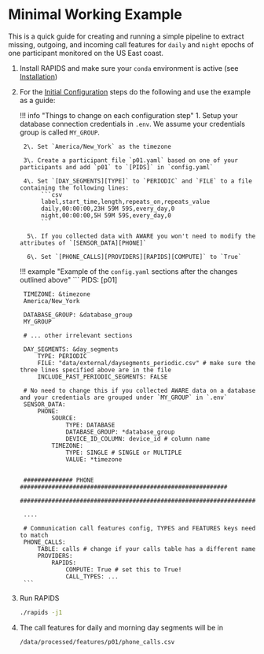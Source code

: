 Minimal Working Example
=======================

This is a quick guide for creating and running a simple pipeline to extract missing, outgoing, and incoming call features for `daily` and `night` epochs of one participant monitored on the US East coast.

1. Install RAPIDS and make sure your `conda` environment is active (see [Installation](/setup/installation))
2. For the [Initial Configuration](/setup/configuration) steps do the following and use the example as a guide:
    
    !!! info "Things to change on each configuration step"
        1\. Setup your database connection credentials in `.env`. We assume your credentials group is called `MY_GROUP`.

        2\. Set `America/New_York` as the timezone

        3\. Create a participant file `p01.yaml` based on one of your participants and add `p01` to `[PIDS]` in `config.yaml`
        
        4\. Set `[DAY_SEGMENTS][TYPE]` to `PERIODIC` and `FILE` to a file containing the following lines:
             ```csv
             label,start_time,length,repeats_on,repeats_value
             daily,00:00:00,23H 59M 59S,every_day,0
             night,00:00:00,5H 59M 59S,every_day,0
             ```

         5\. If you collected data with AWARE you won't need to modify the attributes of `[SENSOR_DATA][PHONE]`

         6\. Set `[PHONE_CALLS][PROVIDERS][RAPIDS][COMPUTE]` to `True`


    !!! example "Example of the `config.yaml` sections after the changes outlined above"
        ```
        PIDS: [p01]

        TIMEZONE: &timezone
        America/New_York

        DATABASE_GROUP: &database_group
        MY_GROUP

        # ... other irrelevant sections

        DAY_SEGMENTS: &day_segments
            TYPE: PERIODIC
            FILE: "data/external/daysegments_periodic.csv" # make sure the three lines specified above are in the file
            INCLUDE_PAST_PERIODIC_SEGMENTS: FALSE

        # No need to change this if you collected AWARE data on a database and your credentials are grouped under `MY_GROUP` in `.env`
        SENSOR_DATA:
            PHONE:
                SOURCE: 
                    TYPE: DATABASE
                    DATABASE_GROUP: *database_group
                    DEVICE_ID_COLUMN: device_id # column name
                TIMEZONE: 
                    TYPE: SINGLE # SINGLE or MULTIPLE
                    VALUE: *timezone 


        ############## PHONE ###########################################################
        ################################################################################

        ....

        # Communication call features config, TYPES and FEATURES keys need to match
        PHONE_CALLS:
            TABLE: calls # change if your calls table has a different name
            PROVIDERS:
                RAPIDS:
                    COMPUTE: True # set this to True!
                    CALL_TYPES: ...
        ```

3. Run RAPIDS
    ```bash
    ./rapids -j1
    ```
4. The call features for daily and morning day segments will be in 
   ```
   /data/processed/features/p01/phone_calls.csv
   ```


